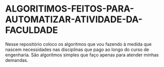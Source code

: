 # ALGORITIMOS-FEITOS-PARA-AUTOMATIZAR-ATIVIDADE-DA-FACULDADE
Nesse repositório coloco os algoritmos que vou fazendo à medida que nascem necessidades nas disciplinas que pago ao longo do curso de engenharia. São algoritmos simples que faço apenas para atender minhas demandas.
